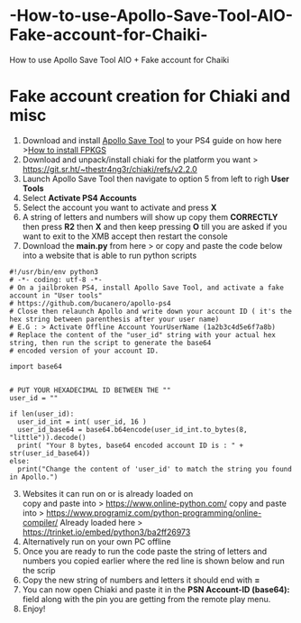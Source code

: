 # -How-to-use-Apollo-Save-Tool-AIO-Fake-account-for-Chaiki-
 How to use Apollo Save Tool AIO + Fake account for Chaiki 

# Fake account creation for Chiaki and misc   
1. Download and install [Apollo Save Tool](https://pkg-zone.com/details/APOL00004) to your PS4 guide on how here >[How to install FPKGS](https://github.com/DrYenyen/How-To-Install-PS4-FPKGS)     
2. Download and unpack/install chiaki for the platform you want > https://git.sr.ht/~thestr4ng3r/chiaki/refs/v2.2.0
2. Launch Apollo Save Tool then navigate to option 5 from left to righ **User Tools**
3. Select **Activate PS4 Accounts**
4. Select the account you want to activate and press **X**    
5. A string of letters and numbers will show up copy them **CORRECTLY** then press **R2** then **X** and then keep pressing **O** till you are asked if you want to exit to the XMB accept then restart the console   
2. Download the **main.py** from here >    or copy and paste the code below into a website that is able to run python scripts    
```
#!/usr/bin/env python3
# -*- coding: utf-8 -*-
# On a jailbroken PS4, install Apollo Save Tool, and activate a fake account in "User tools"
# https://github.com/bucanero/apollo-ps4
# Close then relaunch Apollo and write down your account ID ( it's the hex string between parenthesis after your user name)
# E.G : > Activate Offline Account YourUserName (1a2b3c4d5e6f7a8b)
# Replace the content of the "user_id" string with your actual hex string, then run the script to generate the base64
# encoded version of your account ID.

import base64


# PUT YOUR HEXADECIMAL ID BETWEEN THE ""
user_id = "" 

if len(user_id):
  user_id_int = int( user_id, 16 )
  user_id_base64 = base64.b64encode(user_id_int.to_bytes(8, "little")).decode()
  print( "Your 8 bytes, base64 encoded account ID is : " + str(user_id_base64))
else:
  print("Change the content of 'user_id' to match the string you found in Apollo.")
```  
3. Websites it can run on or is already loaded on    
copy and paste into > https://www.online-python.com/ 
copy and paste into > https://www.programiz.com/python-programming/online-compiler/
Already loaded here > https://trinket.io/embed/python3/ba2ff26973
4. Alternatively run on your own PC offline
0. Once you are ready to run the code paste the string of letters and numbers you copied earlier where the red line is shown below and run the scrip   
0. Copy the new string of numbers and letters it should end with **=**
0. You can now open Chiaki and paste it in the **PSN Account-ID (base64):** field along with the pin you are getting from the remote play menu.    
10. Enjoy!

